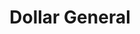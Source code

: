 ---
title: "Dollar General"
url: /panama-city-beach/dollar-general-thomas-drive/
shop: Kramladen
---